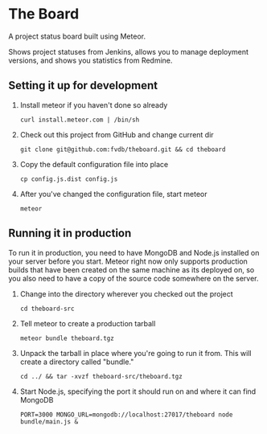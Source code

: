 # The Board

A project status board built using Meteor.

Shows project statuses from Jenkins, allows you to manage deployment versions, and shows you statistics from Redmine.


Setting it up for development
-----------------------------

1. Install meteor if you haven't done so already

    `curl install.meteor.com | /bin/sh`

2. Check out this project from GitHub and change current dir

    `git clone git@github.com:fvdb/theboard.git && cd theboard`

3. Copy the default configuration file into place

    `cp config.js.dist config.js`

3. After you've changed the configuration file, start meteor

    `meteor`


Running it in production
------------------------

To run it in production, you need to have MongoDB and Node.js installed on your server before you start. Meteor right now only supports production builds that have been created on the same machine as its deployed on, so you also need to have a copy of the source code somewhere on the server.

1. Change into the directory wherever you checked out the project

    `cd theboard-src`

2. Tell meteor to create a production tarball

    `meteor bundle theboard.tgz`

3. Unpack the tarball in place where you're going to run it from. This will create a directory called "bundle."

    `cd ../ && tar -xvzf theboard-src/theboard.tgz`

4. Start Node.js, specifying the port it should run on and where it can find MongoDB

    `PORT=3000 MONGO_URL=mongodb://localhost:27017/theboard node bundle/main.js &`
